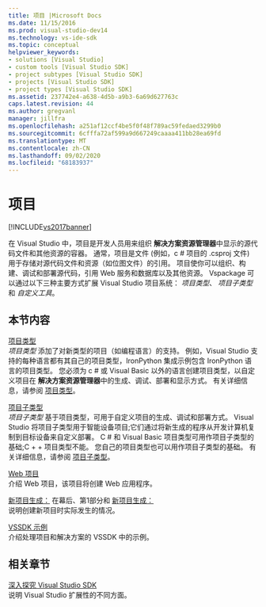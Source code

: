 ```yaml
---
title: 项目 |Microsoft Docs
ms.date: 11/15/2016
ms.prod: visual-studio-dev14
ms.technology: vs-ide-sdk
ms.topic: conceptual
helpviewer_keywords:
- solutions [Visual Studio]
- custom tools [Visual Studio SDK]
- project subtypes [Visual Studio SDK]
- projects [Visual Studio SDK]
- project types [Visual Studio SDK]
ms.assetid: 237742e4-a638-4d5b-a9b3-6a69d627763c
caps.latest.revision: 44
ms.author: gregvanl
manager: jillfra
ms.openlocfilehash: a251af12ccf4be5f0f48f789ac59fedaed3299b0
ms.sourcegitcommit: 6cfffa72af599a9d667249caaaa411bb28ea69fd
ms.translationtype: MT
ms.contentlocale: zh-CN
ms.lasthandoff: 09/02/2020
ms.locfileid: "68183937"
---
```

# <a name="projects"></a>项目
[!INCLUDE[vs2017banner](../../includes/vs2017banner.md)]

在 Visual Studio 中，项目是开发人员用来组织 **解决方案资源管理器**中显示的源代码文件和其他资源的容器。 通常，项目是文件 (例如，c # 项目的 .csproj 文件) 用于存储对源代码文件和资源（如位图文件）的引用。 项目使你可以组织、构建、调试和部署源代码，引用 Web 服务和数据库以及其他资源。 Vspackage 可以通过以下三种主要方式扩展 Visual Studio 项目系统： *项目类型*、 *项目子类型*和 *自定义工具*。  
  
## <a name="in-this-section"></a>本节内容  
 [项目类型](../../extensibility/internals/project-types.md)  
 *项目类型* 添加了对新类型的项目（如编程语言）的支持。 例如，Visual Studio 支持的每种语言都有其自己的项目类型，IronPython 集成示例包含 IronPython 语言的项目类型。 您必须为 c # 或 Visual Basic 以外的语言创建项目类型，以自定义项目在 **解决方案资源管理器**中的生成、调试、部署和显示方式。 有关详细信息，请参阅 [项目类型](../../extensibility/internals/project-types.md)。  
  
 [项目子类型](../../extensibility/internals/project-subtypes.md)  
 *项目子类型* 基于项目类型，可用于自定义项目的生成、调试和部署方式。 Visual Studio 将项目子类型用于智能设备项目;它们通过将新生成的程序从开发计算机复制到目标设备来自定义部署。 C # 和 Visual Basic 项目类型可用作项目子类型的基础;C + + 项目类型不能。 您自己的项目类型也可以用作项目子类型的基础。 有关详细信息，请参阅 [项目子类型](../../extensibility/internals/project-subtypes.md)。  
  
 [Web 项目](../../extensibility/internals/web-projects.md)  
 介绍 Web 项目，该项目将创建 Web 应用程序。  
  
 [新项目生成：](../../extensibility/internals/new-project-generation-under-the-hood-part-one.md) 在幕后、第1部分和 [新项目生成：](../../extensibility/internals/new-project-generation-under-the-hood-part-two.md)  
 说明创建新项目时实际发生的情况。  
  
 [VSSDK 示例](../../misc/vssdk-samples.md)  
 介绍处理项目和解决方案的 VSSDK 中的示例。  
  
## <a name="related-sections"></a>相关章节  
 [深入探究 Visual Studio SDK](../../extensibility/internals/inside-the-visual-studio-sdk.md)  
 说明 Visual Studio 扩展性的不同方面。
